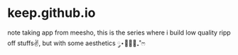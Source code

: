 # keep.github.io
note taking app from meesho, this is the series where i build low quality ripp off stuffs✌️, but with some aesthetics ༘⋆🌷🫧💭₊˚ෆ
